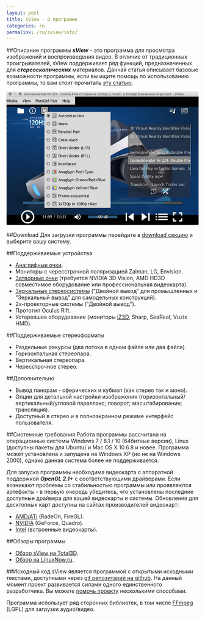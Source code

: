 ```yaml
---
layout: post
title: sView - О программе
categories: ru
permalink: /ru/sview/info/
---
```


##Описание программы
_**sView**_ - это программа для просмотра изображений и воспроизведения видео.
В отличие от традиционных проигрывателей, sView поддерживает ряд функций, предназначенных для _**стереоскопических**_ материалов.
Данная статья описывает базовые возможности программы, если вы ищите помощь по использованию программы, то вам стоит прочитать [эту статью](/ru/sview/usertips).

<div align='center'><img src='/images/sview1508_playlist.jpg' alt='sView - Movie Player' /></div>

##Download
Для загрузки программы перейдите в [download секцию](/ru/download) и выберите вашу систему.

##Поддерживаемые устройства

* [Анаглифные очки](/ru/help/devices/anaglyph).
* Мониторы с чересстрочной поляризацией Zalman, LG, Envision.
* [Затворные очки](/ru/help/devices/pageflip) (требуется NVIDIA 3D Vision, AMD HD3D совместимое оборудование или профессиональная видеокарта).
* [Зеркальные стереосистемы](/ru/help/devices/mirror) ("Двойной вывод" для промышленных и "Зеркальный вывод" для самодельных конструкций).
* 2х-проекторные системы ("Двойной вывод").
* Прототип Oculus Rift.
* Устаревшее оборудование (мониторы <a href="http://www.iz3d.com">iZ3D</a>, Sharp, SeaReal, Vuzix HMD).

##Поддерживаемые стереоформаты

* Раздельные ракурсы (два потока в одном файле или два файла).
* Горизонтальная стереопара.
* Вертикальная стереопара.
* Чересстрочное стерео.

##Дополнительно

* Вывод панорам - сферических и кубмап (как стерео так и моно).
* Опции для детальной настройки изображения (горизонтальный/вертикальный/угловой параллакс; поворот; масштабирование; трансляция).
* Доступный в стерео и в полноэкранном режиме интерфейс пользователя.

##Системные требования
Работа программы рассчитана на операционные системы Windows 7 / 8.1 / 10 (64битные версии),
Linux (доступны пакеты для Ubuntu) и Mac OS X 10.6.8 и новее.
Программа может установлена и запущена на Windows XP (но не на Windows 2000), однако данная система более не поддерживается.

Для запуска программы необходима видеокарта с аппаратной поддержкой _**OpenGL 2.1+**_ с соответствующими драйверами.
Если возникают проблемы со стабильностью программы или проявляются артефакты - в первую очередь убедитесь,
что установлены последние доступные драйвера для вашей видеокарты и системы.
Обновления для десктопных карт доступны на сайтах производителей видеокарт:

* [AMD/ATi](http://www.amd.com/en-us/markets/game/downloads) (RadeOn, FireGL).
* [NVIDIA](http://www.nvidia.ru/Download/index.aspx?lang=ru) (GeForce, Quadro).
* [Intel](http://downloadcenter.intel.com/default.aspx?lang=rus&iid=gg_work-RU+downloads) (встроенные видеокарты).

##Обзоры программы

* [Обзор sView на Total3D](http://total3d.ru/diy/111269).
* [Обзор на LinuxNow.ru](http://linuxnow.ru/view.php?id=111).

##Исходный код
sView является программой с открытыми исходными текстами, доступными через [git репозитарий на github](https://github.com/gkv311/sview).
На данный момент проект развивается силами одного единственного разработчика.
Вы можете [помочь проекту](/ru/contribute) несколькими способами.

Программа использует ряд сторонних библиотек, в том числе [FFmpeg](http://ffmpeg.org/) (LGPL) для загрузки аудио/видео.
